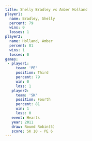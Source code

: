 ```yaml
---
title: Shelly Bradley vs Amber Holland
player1:               
  name: Bradley, Shelly
  percent: 79          
  wins: 0              
  losses: 1            
player2:               
  name: Holland, Amber 
  percent: 81          
  wins: 1              
  losses: 0            
games:
 - player1:         
     team: 'PE'     
     position: Third
     percent: 79    
     win: 0         
     loss: 1        
   player2:          
     team: 'SK'      
     position: Fourth
     percent: 81     
     win: 1          
     loss: 0         
   event: Hearts       
   year: 2011          
   draw: Round Robin(5)
   score: SK 10 - PE 6 
---
```


